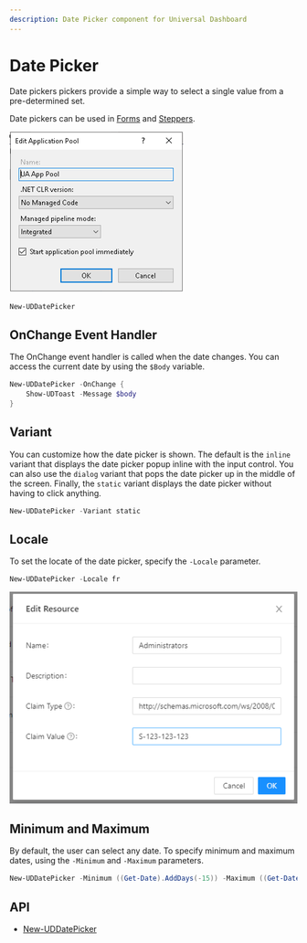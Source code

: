 ```yaml
---
description: Date Picker component for Universal Dashboard
---
```


# Date Picker

Date pickers pickers provide a simple way to select a single value from a pre-determined set.

Date pickers can be used in [Forms](form.md) and [Steppers](../navigation/stepper.md).

![](<../../../../.gitbook/assets/image (39).png>)

```powershell
New-UDDatePicker
```

## OnChange Event Handler

The OnChange event handler is called when the date changes. You can access the current date by using the `$Body` variable.

```powershell
New-UDDatePicker -OnChange {
    Show-UDToast -Message $body
}
```

## Variant

You can customize how the date picker is shown. The default is the `inline` variant that displays the date picker popup inline with the input control. You can also use the `dialog` variant that pops the date picker up in the middle of the screen. Finally, the `static` variant displays the date picker without having to click anything.

```powershell
New-UDDatePicker -Variant static
```

## Locale

To set the locate of the date picker, specify the `-Locale` parameter.&#x20;

```powershell
New-UDDatePicker -Locale fr
```

![](<../../../../.gitbook/assets/image (235).png>)

## Minimum and Maximum

By default, the user can select any date. To specify minimum and maximum dates, using the `-Minimum` and `-Maximum` parameters.&#x20;

```powershell
New-UDDatePicker -Minimum ((Get-Date).AddDays(-15)) -Maximum ((Get-Date).AddDays(15))
```

## API

* [New-UDDatePicker](https://github.com/ironmansoftware/universal-docs/blob/master/cmdlets/New-UDDatePicker.txt)


